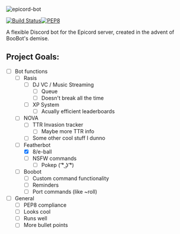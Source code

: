 ![epicord-bot](https://a.desu.sh/tnzrlj.png)

[![Build Status](https://travis-ci.org/Epicord/epicord-bot.svg?branch=master)](https://travis-ci.org/Epicord/epicord-bot)[![PEP8](https://img.shields.io/badge/PEP8-compliant-brightgreen.svg)](https://www.python.org/dev/peps/pep-0008/)

A flexible Discord bot for the Epicord server, created in the advent of BooBot's demise.

## Project Goals:
- [ ] Bot functions
  - [ ] Rasis
    - [ ] DJ VC / Music Streaming
      - [ ] Queue
      - [ ] Doesn't break all the time
    - [ ] XP System
      - [ ] Acually efficient leaderboards
  - [ ] NOVA
    - [ ] TTR Invasion tracker
      - [ ] Maybe more TTR info
    - [ ] Some other cool stuff I dunno
  - [ ] Featherbot
    - [x] 8/e-ball
    - [ ] NSFW commands
      - [ ] Pokep ( ͡° ͜ʖ ͡°)
  - [ ] Boobot
    - [ ] Custom command functionality
    - [ ] Reminders
    - [ ] Port commands (like ~roll)
- [ ] General
  - [ ] PEP8 compliance
  - [ ] Looks cool
  - [ ] Runs well
  - [ ] More bullet points
